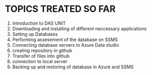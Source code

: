 # TOPICS TREATED SO FAR
1. Introduction to DAS UNIT
2. Downloading and installing of different neccessary applications
3.  Setting up Databases
4.  Performing assesement of the database on SSMS
5.  Connecting database servers to Azure Data studio
6.  creating repository in github
7.  Transfer of files into github
8.  connection to local server
9.  Backing up and restoring of database in Azure and SSMS  

